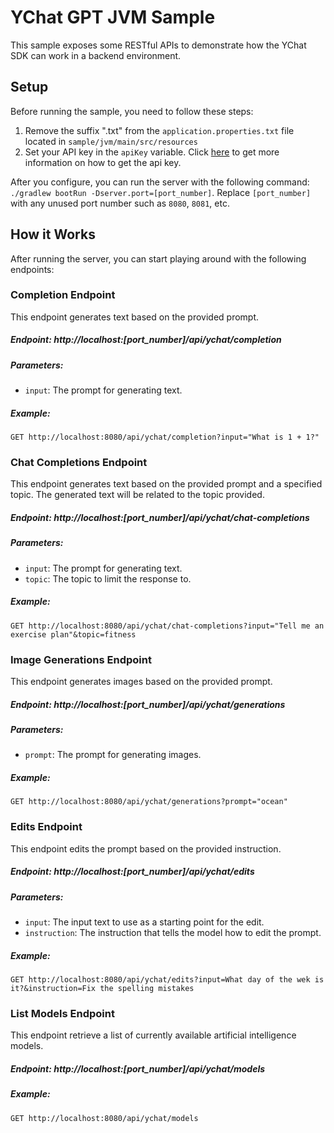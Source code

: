 #  YChat GPT JVM Sample

This sample exposes some RESTful APIs to demonstrate how the YChat SDK can work in a backend environment.

## Setup

Before running the sample, you need to follow these steps:

1. Remove the suffix ".txt" from the `application.properties.txt` file located in `sample/jvm/main/src/resources`
2. Set your API key in the `apiKey` variable. Click [here](https://beta.openai.com/docs/api-reference/authentication) to get more information on how to get the api key.

After you configure, you can run the server with the following command: `./gradlew bootRun -Dserver.port=[port_number]`. Replace `[port_number]` with any unused port number such as `8080`, `8081`, etc.

## How it Works

After running the server, you can start playing around with the following endpoints:

### Completion Endpoint

This endpoint generates text based on the provided prompt.

##### Endpoint: http://localhost:[port_number]/api/ychat/completion

##### Parameters:

- `input`: The prompt for generating text.

##### Example:

`GET http://localhost:8080/api/ychat/completion?input="What is 1 + 1?"`

### Chat Completions Endpoint

This endpoint generates text based on the provided prompt and a specified topic. The generated text will be related to the topic provided.

##### Endpoint: http://localhost:[port_number]/api/ychat/chat-completions

##### Parameters:

- `input`: The prompt for generating text.
- `topic`: The topic to limit the response to.

##### Example:

`GET http://localhost:8080/api/ychat/chat-completions?input="Tell me an exercise plan"&topic=fitness`

### Image Generations Endpoint

This endpoint generates images based on the provided prompt.

##### Endpoint: http://localhost:[port_number]/api/ychat/generations

##### Parameters:

- `prompt`: The prompt for generating images.

##### Example:

`GET http://localhost:8080/api/ychat/generations?prompt="ocean"`

### Edits Endpoint

This endpoint edits the prompt based on the provided instruction.

##### Endpoint: http://localhost:[port_number]/api/ychat/edits

##### Parameters:

- `input`: The input text to use as a starting point for the edit.
- `instruction`: The instruction that tells the model how to edit the prompt.

##### Example:

`GET http://localhost:8080/api/ychat/edits?input=What day of the wek is it?&instruction=Fix the spelling mistakes`

### List Models Endpoint

This endpoint retrieve a list of currently available artificial intelligence models.

##### Endpoint: http://localhost:[port_number]/api/ychat/models

##### Example:

`GET http://localhost:8080/api/ychat/models`